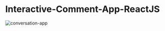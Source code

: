 # Interactive-Comment-App-ReactJS
 
![conversation-app](https://user-images.githubusercontent.com/24496846/221424483-63cda8ca-6acf-4647-9467-a98967e95b4b.gif)
